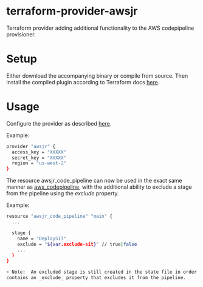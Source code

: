 # terraform-provider-awsjr
Terraform provider adding additional functionality to the AWS codepipeline provisioner.

# Setup
Either download the accompanying binary or compile from source.  Then install the compiled plugin 
according to Terraform docs [here](https://www.terraform.io/docs/extend/how-terraform-works.html#terraform-plugins).

# Usage
Configure the provider as described [here](https://www.terraform.io/docs/configuration-0-11/providers.html).

Example:
```bash
provider "awsjr" {
  access_key = "XXXXX"
  secret_key = "XXXXX"
  region = "us-west-2"
}
```

The resource awsjr_code_pipeline can now be used in the exact same manner as [aws_codepipeline](https://www.terraform.io/docs/providers/aws/r/codepipeline.html), with
the additional ability to exclude a stage from the pipeline using the _exclude_ property.

Example:
```bash
resource "awsjr_code_pipeline" "main" {
  ...

  stage {
    name = "DeploySIT"
    exclude = "${var.exclude-sit}" // true|false
    ...
  }
}

> Note:  An excluded stage is still created in the state file in order to retain properties.  It just additionally
contains an _exclude_ property that excludes it from the pipeline.
